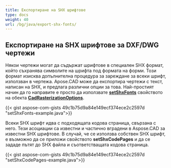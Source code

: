 ```yaml
---
title: Експортиране на SHX шрифтове
type: docs
weight: 40
url: /bg/java/export-shx-fonts/
---
```


## **Експортиране на SHX шрифтове за DXF/DWG чертежи**

Някои чертежи могат да съдържат шрифтове в специален SHX формат, който съхранява символите на шрифта под формата на форми.
Този формат изисква допълнителна процедура за зареждане за всеки шрифт, използван в чертежа.
Apose.CAD може да експортира чертежи с текст, написан на SHX, и предлага различни опции за това.
Най-простият начин да го направите е просто да използвате [**setShxFonts**](https://reference.aspose.com/cad/java/com.aspose.cad.imageoptions/CadRasterizationOptions#setShxFonts-java.lang.String:A-) свойството на обекта [**CadRasterizationOptions**](https://reference.aspose.com/cad/java/com.aspose.cad.imageoptions/CadRasterizationOptions).

{{< gist aspose-com-gists 49c1b75d9a84e149ecf374ece2c2597d "setShxFonts-example.java">}}

Всеки SHX шрифт идва с подходящата кодова страница, свързана с него. Тези асоциации са известни и частично вградени в Aspose.CAD за известни SHX шрифтове.
В случай, че се използва собствен SHX шрифт, е възможно да се приложи свойството **setShxCodePages** и да се зададе пътят до SHX файла и съответстващата кодова страница.

{{< gist aspose-com-gists 49c1b75d9a84e149ecf374ece2c2597d "setShxCodePages-example.java">}}

